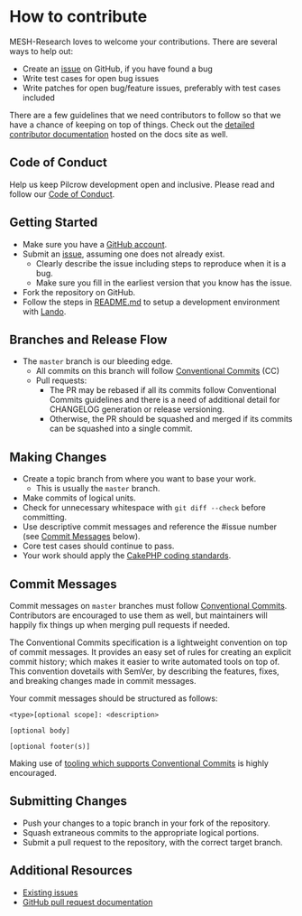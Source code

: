 # How to contribute

MESH-Research loves to welcome your contributions. There are several ways to help out:

* Create an [issue](https://github.com/MESH-Research/Pilcrow/issues) on GitHub, if you have found a bug
* Write test cases for open bug issues
* Write patches for open bug/feature issues, preferably with test cases included

There are a few guidelines that we need contributors to follow so that we have a
chance of keeping on top of things.  Check out the [detailed contributor documentation](https://pilcrow.meshresearch.dev/developers/) hosted on the docs site as well.

## Code of Conduct

Help us keep Pilcrow development open and inclusive. Please read and follow our [Code of Conduct](https://github.com/MESH-Research/Pilcrow/blob/master/CODE_OF_CONDUCT.md).

## Getting Started

* Make sure you have a [GitHub account](https://github.com/signup/free).
* Submit an [issue](https://github.com/MESH-Research/Pilcrow/issues), assuming one does not already exist.
  * Clearly describe the issue including steps to reproduce when it is a bug.
  * Make sure you fill in the earliest version that you know has the issue.
* Fork the repository on GitHub.
* Follow the steps in [README.md](https://github.com/MESH-Research/Pilcrow/blob/master/README.md) to setup a development environment with [Lando](https://lando.dev).

## Branches and Release Flow

* The `master` branch is our bleeding edge.
  * All commits on this branch will follow [Conventional Commits](https://www.conventionalcommits.org/en/v1.0.0/#summary) (CC)
  * Pull requests:
    * The PR may be rebased if all its commits follow Conventional Commits guidelines and there is a need of additional detail for CHANGELOG generation or release versioning.
    * Otherwise, the PR should be squashed and merged if its commits can be squashed into a single commit.

## Making Changes

* Create a topic branch from where you want to base your work.
  * This is usually the `master` branch.
* Make commits of logical units.
* Check for unnecessary whitespace with `git diff --check` before committing.
* Use descriptive commit messages and reference the #issue number (see [Commit Messages](#commit-messages) below).
* Core test cases should continue to pass.
* Your work should apply the [CakePHP coding standards](https://book.cakephp.org/4/en/contributing/cakephp-coding-conventions.html).

## Commit Messages

Commit messages on `master` branches must follow [Conventional Commits](https://www.conventionalcommits.org/en/v1.0.0/#summary). Contributors are encouraged to use them as well, but maintainers will happily fix things up when merging pull requests if needed.

The Conventional Commits specification is a lightweight convention on top of commit messages. It provides an easy set of rules for creating an explicit commit history; which makes it easier to write automated tools on top of. This convention dovetails with SemVer, by describing the features, fixes, and breaking changes made in commit messages.

Your commit messages should be structured as follows:

    <type>[optional scope]: <description>

    [optional body]

    [optional footer(s)]

Making use of [tooling which supports Conventional Commits](https://www.conventionalcommits.org/en/v1.0.0/#tooling-for-conventional-commits) is highly encouraged.

## Submitting Changes

* Push your changes to a topic branch in your fork of the repository.
* Squash extraneous commits to the appropriate logical portions.
* Submit a pull request to the repository, with the correct target branch.


## Additional Resources

* [Existing issues](https://github.com/MESH-Research/Pilcrow/issues)
* [GitHub pull request documentation](https://help.github.com/articles/creating-a-pull-request/)

